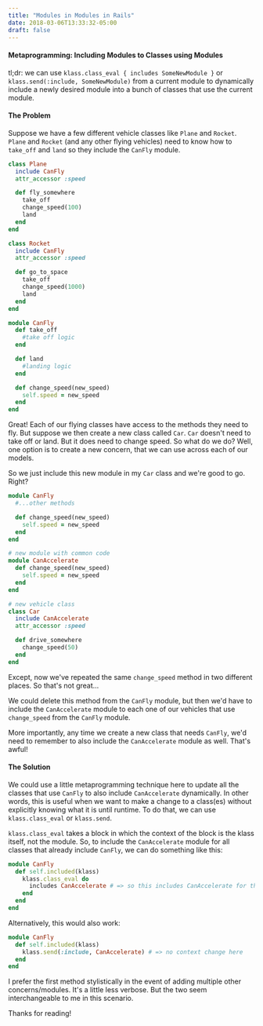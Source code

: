 ```yaml
---
title: "Modules in Modules in Rails"
date: 2018-03-06T13:33:32-05:00
draft: false
---
```


#### Metaprogramming: Including Modules to Classes using Modules

tl;dr: we can use `klass.class_eval { includes SomeNewModule }` or `klass.send(:include, SomeNewModule)` from a current module to dynamically include a newly desired module into a bunch of classes that use the current module.

#### The Problem

Suppose we have a few different vehicle classes like `Plane` and `Rocket`. `Plane` and `Rocket` (and any other flying vehicles) need to know how to `take_off` and `land` so they include the `CanFly` module.

```ruby
class Plane
  include CanFly
  attr_accessor :speed

  def fly_somewhere
    take_off
    change_speed(100)
    land
  end
end

class Rocket
  include CanFly
  attr_accessor :speed

  def go_to_space
    take_off
    change_speed(1000)
    land
  end
end

module CanFly
  def take_off
    #take off logic
  end

  def land
    #landing logic
  end

  def change_speed(new_speed)
    self.speed = new_speed
  end
end
```

Great! Each of our flying classes have access to the methods they need to fly. But suppose we then create a new class called `Car`. `Car` doesn't need to take off or land. But it does need to change speed. So what do we do? Well, one option is to create a new concern, that we can use across each of our models.

So we just include this new module in my `Car` class and we're good to go. Right?

```ruby
module CanFly
  #...other methods

  def change_speed(new_speed)
    self.speed = new_speed
  end
end

# new module with common code
module CanAccelerate
  def change_speed(new_speed)
    self.speed = new_speed
  end
end

# new vehicle class
class Car
  include CanAccelerate
  attr_accessor :speed

  def drive_somewhere
    change_speed(50)
  end
end
```

Except, now we've repeated the same `change_speed` method in two different places. So that's not great...

We could delete this method from the `CanFly` module, but then we'd have to include the `CanAccelerate` module to each one of our vehicles that use `change_speed` from the `CanFly` module.

More importantly, any time we create a new class that needs `CanFly`, we'd need to remember to also include the `CanAccelerate` module as well. That's awful!

#### The Solution

We could use a little metaprogramming technique here to update all the classes that use `CanFly` to also include `CanAccelerate` dynamically. In other words, this is useful when we want to make a change to a class(es) without explicitly knowing what it is until runtime. To do that, we can use `klass.class_eval` or `klass.send`.  

`klass.class_eval` takes a block in which the context of the block is the klass itself, not the module. So, to include the `CanAccelerate` module for all classes that already include `CanFly`, we can do something like this:

```ruby
module CanFly
  def self.included(klass)
    klass.class_eval do
      includes CanAccelerate # => so this includes CanAccelerate for that klass
    end
  end
end
```

Alternatively, this would also work:
```ruby
module CanFly
  def self.included(klass)
    klass.send(:include, CanAccelerate) # => no context change here
  end
end
```

I prefer the first method stylistically in the event of adding multiple other concerns/modules. It's a little less verbose. But the two seem interchangeable to me in this scenario.

Thanks for reading!
